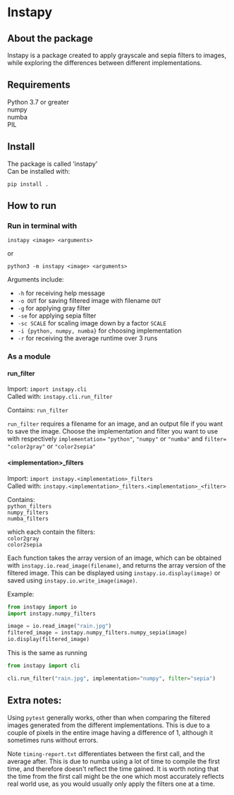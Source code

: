 # Instapy
## About the package
Instapy is a package created to apply grayscale and sepia filters to images, while exploring the differences between different implementations.
## Requirements
Python 3.7 or greater \
numpy \
numba \
PIL

## Install
The package is called 'instapy' \
Can be installed with:
```
pip install .
```

## How to run
### Run in terminal with
```
instapy <image> <arguments>
```
or
```
python3 -m instapy <image> <arguments>
```
Arguments include:
- `-h` for receiving help message
- `-o OUT` for saving filtered image with filename `OUT`
- `-g` for applying gray filter
- `-se` for applying sepia filter
- `-sc SCALE` for scaling image down by a factor `SCALE`
- `-i {python, numpy, numba}` for choosing implementation
- `-r` for receiving the average runtime over 3 runs

### As a module
#### run_filter
Import: `import instapy.cli` \
Called with: `instapy.cli.run_filter`

Contains:
`run_filter`

`run_filter` requires a filename for an image, and an output file if you want to save the image. Choose the implementation and filter you want to use with respectively `implementation=` `"python"`, `"numpy"` or `"numba"` and `filter=` `"color2gray"` or `"color2sepia"`

#### \<implementation\>_filters
Import: `import instapy.<implementation>_filters` \
Called with: `instapy.<implementation>_filters.<implementation>_<filter>`

Contains: \
`python_filters` \
`numpy_filters` \
`numba_filters`

which each contain the filters: \
`color2gray` \
`color2sepia`

Each function takes the array version of an image, which can be obtained with `instapy.io.read_image(filename)`, and returns the array version of the filtered image. This can be displayed using `instapy.io.display(image)` or saved using `instapy.io.write_image(image)`.

Example:
```python
from instapy import io
import instapy.numpy_filters

image = io.read_image("rain.jpg")
filtered_image = instapy.numpy_filters.numpy_sepia(image)
io.display(filtered_image)
```
This is the same as running
```python
from instapy import cli

cli.run_filter("rain.jpg", implementation="numpy", filter="sepia")
```

## Extra notes:
Using `pytest` generally works, other than when comparing the filtered images generated from the different implementations. This is due to a couple of pixels in the entire image having a difference of 1, although it sometimes runs without errors.

Note `timing-report.txt` differentiates between the first call, and the average after. This is due to numba using a lot of time to compile the first time, and therefore doesn't reflect the time gained. It is worth noting that the time from the first call might be the one which most accurately reflects real world use, as you would usually only apply the filters one at a time.
